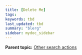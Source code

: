```yaml
---
title: [Delete Me]
tags:
keywords: tbd
last_updated: tbd
summary: "blerg"
sidebar: mydoc_sidebar
---
```


**Parent topic:** [Other search actions](../../pages/complex_searches/search_actions.html)
